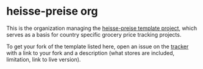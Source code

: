 # heisse-preise org
This is the organization managing the [heisse-preise template project](https://github.com/heisse-preise/heisse-preise-template), which serves as a basis for country specific grocery price tracking projects.

To get your fork of the template listed here, open an issue on the [tracker](https://github.com/heisse-preise/.github/issues) with a link to your fork and a description (what stores are included, limitation, link to live version).
